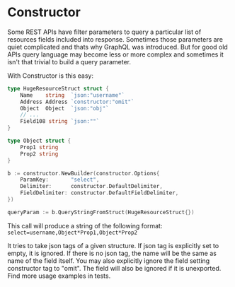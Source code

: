 # Constructor

Some REST APIs have filter parameters to query a particular list of resources fields included into response. Sometimes those parameters are quiet complicated and thats why GraphQL was introduced. But for good old APIs query language may become less or more complex and sometimes it isn't that trivial to build a query parameter.  

With Constructor is this easy:
```go
type HugeResourceStruct struct {
	Name    string  `json:"username"`
	Address Address `constructor:"omit"`
	Object  Object  `json:"obj"`
	// ...
	Field108 string `json:""`
}

type Object struct {
	Prop1 string
	Prop2 string
}

b := constructor.NewBuilder(constructor.Options{
	ParamKey:       "select",
	Delimiter:      constructor.DefaultDelimiter,
	FieldDelimiter: constructor.DefaultFieldDelimiter,
})

queryParam := b.QueryStringFromStruct(HugeResourceStruct{})
```
This call will produce a string of the following format:  
`select=username,Object*Prop1,Object*Prop2`  

It tries to take json tags of a given structure. If json tag is explicitly set to empty, it is ignored. If there is no json tag, the name will be the same as name of the field itself. You may also explicitly ignore the field setting constructor tag to "omit". The field will also be ignored if it is unexported. Find more usage examples in tests.
